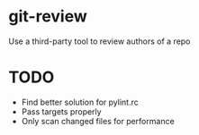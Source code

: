 # git-review
Use a third-party tool to review authors of a repo

# TODO
- Find better solution for pylint.rc
- Pass targets properly
- Only scan changed files for performance
